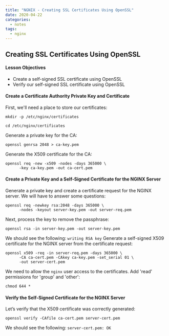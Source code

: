 ```yaml
---
title: "NGNIX - Creating SSL Certificates Using OpenSSL"
date: 2020-04-22
categories:
  - notes
tags:
  - nginx
---
```


## Creating SSL Certificates Using OpenSSL
#### Lesson Objectives
- Create a self-signed SSL certificate using OpenSSL
- Verify our self-signed SSL certificate using OpenSSL

#### Create a Certificate Authority Private Key and Certificate

First, we'll need a place to store our certificates:
```
mkdir -p /etc/nginx/certificates
```

```
cd /etc/nginx/certificates
```

Generate a private key for the CA:
```
openssl genrsa 2048 > ca-key.pem
```

Generate the X509 certificate for the CA:
```
openssl req -new -x509 -nodes -days 365000 \
      -key ca-key.pem -out ca-cert.pem
```

#### Create a Private Key and a Self-Signed Certificate for the NGINX Server

Generate a private key and create a certificate request for the NGINX server. We will have to answer some questions:

```
openssl req -newkey rsa:2048 -days 365000 \
      -nodes -keyout server-key.pem -out server-req.pem
```

Next, process the key to remove the passphrase:
```
openssl rsa -in server-key.pem -out server-key.pem
```
We should see the following: `writing RSA key`
Generate a self-signed X509 certificate for the NGINX server from the certificate request:
```
openssl x509 -req -in server-req.pem -days 365000 \
      -CA ca-cert.pem -CAkey ca-key.pem -set_serial 01 \
      -out server-cert.pem
```

We need to allow the `nginx` user access to the certificates. Add 'read' permissions for 'group' and 'other':
```
chmod 644 *
```
#### Verify the Self-Signed Certificate for the NGINX Server

Let’s verify that the X509 certificate was correctly generated:
```
openssl verify -CAfile ca-cert.pem server-cert.pem
```
We should see the following: `server-cert.pem: OK`
